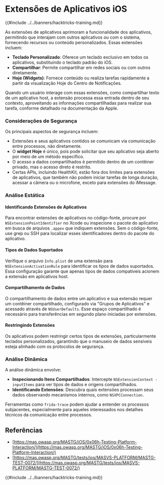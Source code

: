 # Extensões de Aplicativos iOS

{{#include ../../banners/hacktricks-training.md}}

As extensões de aplicativos aprimoram a funcionalidade dos aplicativos, permitindo que interajam com outros aplicativos ou com o sistema, fornecendo recursos ou conteúdo personalizados. Essas extensões incluem:

- **Teclado Personalizado**: Oferece um teclado exclusivo em todos os aplicativos, substituindo o teclado padrão do iOS.
- **Compartilhar**: Permite compartilhar em redes sociais ou com outros diretamente.
- **Hoje (Widgets)**: Fornece conteúdo ou realiza tarefas rapidamente a partir da visualização Hoje do Centro de Notificações.

Quando um usuário interage com essas extensões, como compartilhar texto de um aplicativo host, a extensão processa essa entrada dentro de seu contexto, aproveitando as informações compartilhadas para realizar sua tarefa, conforme detalhado na documentação da Apple.

### **Considerações de Segurança**

Os principais aspectos de segurança incluem:

- Extensões e seus aplicativos contidos se comunicam via comunicação entre processos, não diretamente.
- O **widget Hoje** é único, pois pode solicitar que seu aplicativo seja aberto por meio de um método específico.
- O acesso a dados compartilhados é permitido dentro de um contêiner privado, mas o acesso direto é restrito.
- Certas APIs, incluindo HealthKit, estão fora dos limites para extensões de aplicativos, que também não podem iniciar tarefas de longa duração, acessar a câmera ou o microfone, exceto para extensões do iMessage.

### Análise Estática

#### **Identificando Extensões de Aplicativos**

Para encontrar extensões de aplicativos no código-fonte, procure por `NSExtensionPointIdentifier` no Xcode ou inspecione o pacote do aplicativo em busca de arquivos `.appex` que indiquem extensões. Sem o código-fonte, use grep ou SSH para localizar esses identificadores dentro do pacote do aplicativo.

#### **Tipos de Dados Suportados**

Verifique o arquivo `Info.plist` de uma extensão para `NSExtensionActivationRule` para identificar os tipos de dados suportados. Essa configuração garante que apenas tipos de dados compatíveis acionem a extensão em aplicativos host.

#### **Compartilhamento de Dados**

O compartilhamento de dados entre um aplicativo e sua extensão requer um contêiner compartilhado, configurado via "Grupos de Aplicativos" e acessado através de `NSUserDefaults`. Esse espaço compartilhado é necessário para transferências em segundo plano iniciadas por extensões.

#### **Restringindo Extensões**

Os aplicativos podem restringir certos tipos de extensões, particularmente teclados personalizados, garantindo que o manuseio de dados sensíveis esteja alinhado com os protocolos de segurança.

### Análise Dinâmica

A análise dinâmica envolve:

- **Inspecionando Itens Compartilhados**: Intercepte `NSExtensionContext - inputItems` para ver tipos de dados e origens compartilhados.
- **Identificando Extensões**: Descubra quais extensões processam seus dados observando mecanismos internos, como `NSXPCConnection`.

Ferramentas como `frida-trace` podem ajudar a entender os processos subjacentes, especialmente para aqueles interessados nos detalhes técnicos da comunicação entre processos.

## Referências

- [https://mas.owasp.org/MASTG/iOS/0x06h-Testing-Platform-Interaction/](https://mas.owasp.org/MASTG/iOS/0x06h-Testing-Platform-Interaction/)
- [https://mas.owasp.org/MASTG/tests/ios/MASVS-PLATFORM/MASTG-TEST-0072/](https://mas.owasp.org/MASTG/tests/ios/MASVS-PLATFORM/MASTG-TEST-0072/)

{{#include ../../banners/hacktricks-training.md}}
